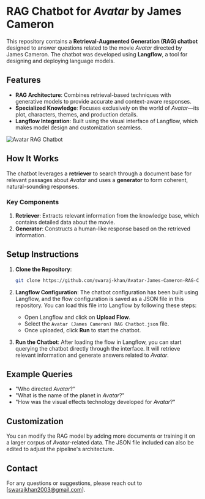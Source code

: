 # RAG Chatbot for *Avatar* by James Cameron

This repository contains a **Retrieval-Augmented Generation (RAG) chatbot** designed to answer questions related to the movie *Avatar* directed by James Cameron. The chatbot was developed using **Langflow**, a tool for designing and deploying language models.

## Features

- **RAG Architecture**: Combines retrieval-based techniques with generative models to provide accurate and context-aware responses.
- **Specialized Knowledge**: Focuses exclusively on the world of *Avatar*—its plot, characters, themes, and production details.
- **Langflow Integration**: Built using the visual interface of Langflow, which makes model design and customization seamless.


![Avatar RAG Chatbot](avatar.jpg)


## How It Works

The chatbot leverages a **retriever** to search through a document base for relevant passages about *Avatar* and uses a **generator** to form coherent, natural-sounding responses.

### Key Components

1. **Retriever**: Extracts relevant information from the knowledge base, which contains detailed data about the movie.
2. **Generator**: Constructs a human-like response based on the retrieved information.

## Setup Instructions

1. **Clone the Repository**:
    ```bash
    git clone https://github.com/swaraj-khan/Avatar-James-Cameron-RAG-Chatbot.git
    ```


2. **Langflow Configuration**:
    The chatbot configuration has been built using Langflow, and the flow configuration is saved as a JSON file in this repository. You can load this file into Langflow by following these steps:
    
    - Open Langflow and click on **Upload Flow**.
    - Select the `Avatar (James Cameron) RAG Chatbot.json` file.
    - Once uploaded, click **Run** to start the chatbot.

3. **Run the Chatbot**:
    After loading the flow in Langflow, you can start querying the chatbot directly through the interface. It will retrieve relevant information and generate answers related to *Avatar*.

## Example Queries

- "Who directed *Avatar*?"
- "What is the name of the planet in *Avatar*?"
- "How was the visual effects technology developed for *Avatar*?"

## Customization

You can modify the RAG model by adding more documents or training it on a larger corpus of *Avatar*-related data. The JSON file included can also be edited to adjust the pipeline's architecture.

## Contact

For any questions or suggestions, please reach out to [swarajkhan2003@gmail.com].
